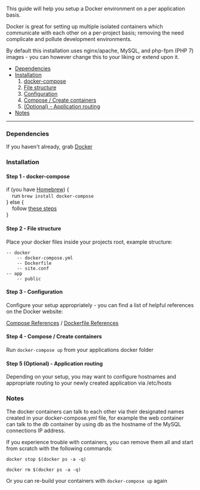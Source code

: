 
This guide will help you setup a Docker environment on a per application basis.

Docker is great for setting up multiple isolated containers which communicate with each other on a per-project basis; removing the need complicate and pollute development environments.

By default this installation uses nginx/apache, MySQL, and php-fpm (PHP 7) images - you can however change this to your liking or extend upon it.

- [Dependencies](#dependencies)
- [Installation](#installation)
	1. [docker-compose](#step-1---docker-compose)
	2. [File structure](#step-2---file-structure)
	3. [Configuration](#step-3---configuration)
	4. [Compose / Create containers](#step-4---compose--create-containers)
	5. [(Optional) - Application routing](#step-5-optional---application-routing)
- [Notes](#notes)

---

### Dependencies
If you haven't already, grab [Docker](https://www.docker.com/products/docker)

### Installation
#### Step 1 - docker-compose
if (you have [Homebrew](http://brew.sh/)) {<br>
&nbsp;&nbsp;&nbsp;&nbsp;run `brew install docker-compose`<br>
} else {<br>
	&nbsp;&nbsp;&nbsp;&nbsp;follow [these steps](https://docs.docker.com/compose/install/)
<br>}

#### Step 2 - File structure
Place your docker files inside your projects root, example structure:
```
-- docker
	-- docker-compose.yml
	-- Dockerfile
	-- site.conf
-- app
	-- public
 ```
 
#### Step 3 - Configuration
Configure your setup appropriately - you can find a list of helpful references on the Docker website:

[Compose References](https://docs.docker.com/compose/compose-file/) / [Dockerfile References](https://docs.docker.com/engine/reference/builder/)

#### Step 4 - Compose / Create containers
Run `docker-compose up` from your applications docker folder

#### Step 5 (Optional) - Application routing
Depending on your setup, you may want to configure hostnames and appropriate routing to your newly created application via /etc/hosts

### Notes
The docker containers can talk to each other via their designated names created in your docker-compose.yml file, for example the web container can talk to the db container by using db as the hostname of the MySQL connections IP address.

If you experience trouble with containers, you can remove them all and start from scratch with the following commands:
```
docker stop $(docker ps -a -q)
 
docker rm $(docker ps -a -q)
```

Or you can re-build your containers with `docker-compose up` again
